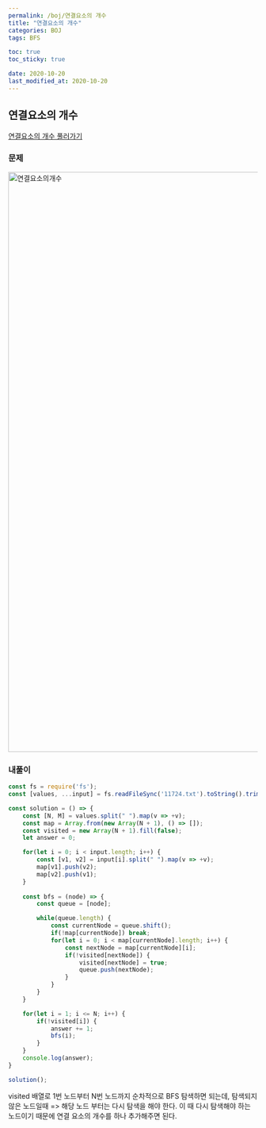 ```yaml
---
permalink: /boj/연결요소의 개수
title: "연결요소의 개수"
categories: BOJ
tags: BFS

toc: true
toc_sticky: true

date: 2020-10-20
last_modified_at: 2020-10-20
---
```


## 연결요소의 개수

[연결요소의 개수 풀러가기](https://www.acmicpc.net/problem/11724)

### 문제


<img width="1169" alt="연결요소의개수" src="https://user-images.githubusercontent.com/45479309/197000695-4a892317-f795-4fa0-8fec-f8df1346188f.png">

### 내풀이

```javascript
const fs = require('fs');
const [values, ...input] = fs.readFileSync('11724.txt').toString().trim().split("\n");

const solution = () => {
    const [N, M] = values.split(" ").map(v => +v);
    const map = Array.from(new Array(N + 1), () => []);
    const visited = new Array(N + 1).fill(false);
    let answer = 0;

    for(let i = 0; i < input.length; i++) {
        const [v1, v2] = input[i].split(" ").map(v => +v);
        map[v1].push(v2);
        map[v2].push(v1);
    }   
    
    const bfs = (node) => {
        const queue = [node];

        while(queue.length) {
            const currentNode = queue.shift();
            if(!map[currentNode]) break;
            for(let i = 0; i < map[currentNode].length; i++) {
                const nextNode = map[currentNode][i];
                if(!visited[nextNode]) {
                    visited[nextNode] = true;
                    queue.push(nextNode);
                }
            }
        }
    }

    for(let i = 1; i <= N; i++) {
        if(!visited[i]) {
            answer += 1;
            bfs(i);
        }
    }
    console.log(answer);
}

solution();
```

visited 배열로 1번 노드부터 N번 노드까지 순차적으로 BFS 탐색하면 되는데, 탐색되지 않은 노드일때 => 해당 노드 부터는 다시 탐색을 해야 한다. 이 때 다시 탐색해야 하는 노드이기 때문에 연결 요소의 개수를 하나 추가해주면 된다.
